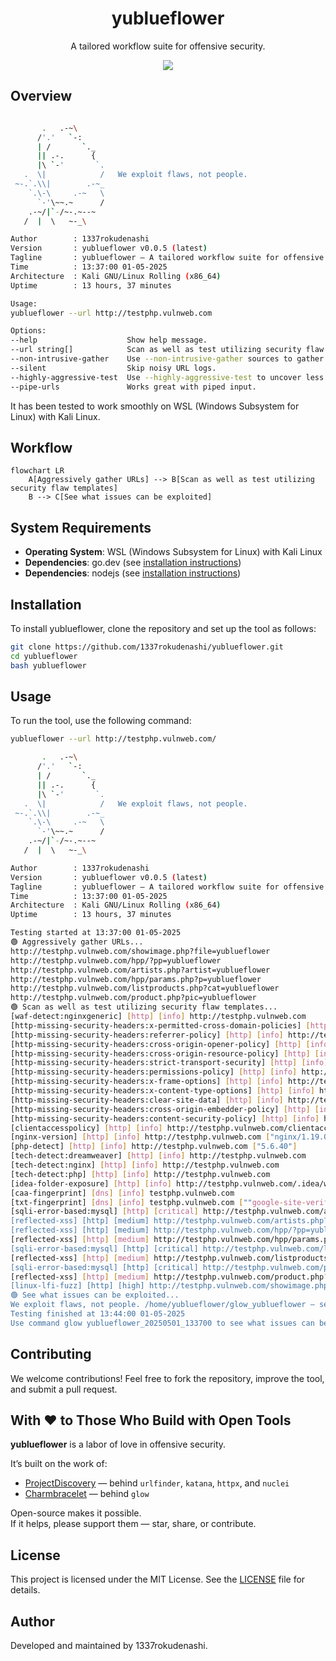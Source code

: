 <h1 align="center">yublueflower</h1>

<p align="center">
  A tailored workflow suite for offensive security.
</p>

<p align="center">
  <img src="https://img.shields.io/badge/Kali-268BEE?style=for-the-badge&logo=kalilinux&logoColor=white">
</p>

## Overview

```bash

       .   .-~\
      /'.'   `-:
      | /       `._
      || .-.      {
      |\ `-'       `.
   .  \|            /   We exploit flaws, not people.
 ~-.`.\\|        .-~_
    `.\-\     .-~   \
      `-'\~~.~      /
    .-~/|`-/~-.~--~
   /  |  \   ~-_\

Author        : 1337rokudenashi
Version       : yublueflower v0.0.5 (latest)
Tagline       : yublueflower — A tailored workflow suite for offensive security.
Time          : 13:37:00 01-05-2025
Architecture  : Kali GNU/Linux Rolling (x86_64)
Uptime        : 13 hours, 37 minutes

Usage:
yublueflower --url http://testphp.vulnweb.com

Options:
--help                    Show help message.
--url string[]            Scan as well as test utilizing security flaw templates.
--non-intrusive-gather    Use --non-intrusive-gather sources to gather URLs (Wayback, AlienVault, Common Crawl).
--silent                  Skip noisy URL logs.
--highly-aggressive-test  Use --highly-aggressive-test to uncover less obvious flaws.
--pipe-urls               Works great with piped input.
```

It has been tested to work smoothly on WSL (Windows Subsystem for Linux) with Kali Linux.

## Workflow

```mermaid
flowchart LR
    A[Aggressively gather URLs] --> B[Scan as well as test utilizing security flaw templates]
    B --> C[See what issues can be exploited]
```

## System Requirements

- **Operating System**: WSL (Windows Subsystem for Linux) with Kali Linux
- **Dependencies**: go.dev (see [installation instructions](https://go.dev/doc/install))
- **Dependencies**: nodejs (see [installation instructions](https://nodejs.org/en/download))

## Installation

To install yublueflower, clone the repository and set up the tool as follows:

```bash
git clone https://github.com/1337rokudenashi/yublueflower.git
cd yublueflower
bash yublueflower
```

## Usage

To run the tool, use the following command:

```bash
yublueflower --url http://testphp.vulnweb.com/
```

```bash
       .   .-~\
      /'.'   `-:
      | /       `._
      || .-.      {
      |\ `-'       `.
   .  \|            /   We exploit flaws, not people.
 ~-.`.\\|        .-~_
    `.\-\     .-~   \
      `-'\~~.~      /
    .-~/|`-/~-.~--~
   /  |  \   ~-_\

Author        : 1337rokudenashi
Version       : yublueflower v0.0.5 (latest)
Tagline       : yublueflower — A tailored workflow suite for offensive security.
Time          : 13:37:00 01-05-2025
Architecture  : Kali GNU/Linux Rolling (x86_64)
Uptime        : 13 hours, 37 minutes

Testing started at 13:37:00 01-05-2025
🟢 Aggressively gather URLs...
http://testphp.vulnweb.com/showimage.php?file=yublueflower
http://testphp.vulnweb.com/hpp/?pp=yublueflower
http://testphp.vulnweb.com/artists.php?artist=yublueflower
http://testphp.vulnweb.com/hpp/params.php?p=yublueflower
http://testphp.vulnweb.com/listproducts.php?cat=yublueflower
http://testphp.vulnweb.com/product.php?pic=yublueflower
🟢 Scan as well as test utilizing security flaw templates...
[waf-detect:nginxgeneric] [http] [info] http://testphp.vulnweb.com
[http-missing-security-headers:x-permitted-cross-domain-policies] [http] [info] http://testphp.vulnweb.com
[http-missing-security-headers:referrer-policy] [http] [info] http://testphp.vulnweb.com
[http-missing-security-headers:cross-origin-opener-policy] [http] [info] http://testphp.vulnweb.com
[http-missing-security-headers:cross-origin-resource-policy] [http] [info] http://testphp.vulnweb.com
[http-missing-security-headers:strict-transport-security] [http] [info] http://testphp.vulnweb.com
[http-missing-security-headers:permissions-policy] [http] [info] http://testphp.vulnweb.com
[http-missing-security-headers:x-frame-options] [http] [info] http://testphp.vulnweb.com
[http-missing-security-headers:x-content-type-options] [http] [info] http://testphp.vulnweb.com
[http-missing-security-headers:clear-site-data] [http] [info] http://testphp.vulnweb.com
[http-missing-security-headers:cross-origin-embedder-policy] [http] [info] http://testphp.vulnweb.com
[http-missing-security-headers:content-security-policy] [http] [info] http://testphp.vulnweb.com
[clientaccesspolicy] [http] [info] http://testphp.vulnweb.com/clientaccesspolicy.xml
[nginx-version] [http] [info] http://testphp.vulnweb.com ["nginx/1.19.0"]
[php-detect] [http] [info] http://testphp.vulnweb.com ["5.6.40"]
[tech-detect:dreamweaver] [http] [info] http://testphp.vulnweb.com
[tech-detect:nginx] [http] [info] http://testphp.vulnweb.com
[tech-detect:php] [http] [info] http://testphp.vulnweb.com
[idea-folder-exposure] [http] [info] http://testphp.vulnweb.com/.idea/workspace.xml
[caa-fingerprint] [dns] [info] testphp.vulnweb.com
[txt-fingerprint] [dns] [info] testphp.vulnweb.com [""google-site-verification:toEctYsulNIxgraKk7H3z58PCyz2IOCc36pIupEPmYQ""]
[sqli-error-based:mysql] [http] [critical] http://testphp.vulnweb.com/artists.php?artist=yublueflower' ["SQL syntax; check the manual that corresponds to your MySQL","check the manual that corresponds to your MySQL server version"] [query:artist] [GET]
[reflected-xss] [http] [medium] http://testphp.vulnweb.com/artists.php?artist=yublueflower'"><62931> [query:artist] [GET]
[reflected-xss] [http] [medium] http://testphp.vulnweb.com/hpp/?pp=yublueflower'"><70001> [query:pp] [GET]
[reflected-xss] [http] [medium] http://testphp.vulnweb.com/hpp/params.php?p=yublueflower'"><57631> [query:p] [GET]
[sqli-error-based:mysql] [http] [critical] http://testphp.vulnweb.com/listproducts.php?cat=yublueflower' ["SQL syntax; check the manual that corresponds to your MySQL","check the manual that corresponds to your MySQL server version"] [query:cat] [GET]
[reflected-xss] [http] [medium] http://testphp.vulnweb.com/listproducts.php?cat=yublueflower'"><55382> [query:cat] [GET]
[sqli-error-based:mysql] [http] [critical] http://testphp.vulnweb.com/product.php?pic=yublueflower' ["SQL syntax; check the manual that corresponds to your MySQL","check the manual that corresponds to your MySQL server version"] [query:pic] [GET]
[reflected-xss] [http] [medium] http://testphp.vulnweb.com/product.php?pic=yublueflower'"><50858> [query:pic] [GET]
[linux-lfi-fuzz] [http] [high] http://testphp.vulnweb.com/showimage.php?file=../../etc/passwd [GET]
🟢 See what issues can be exploited...
We exploit flaws, not people. /home/yublueflower/glow_yublueflower — security issues await.
Testing finished at 13:44:00 01-05-2025
Use command glow yublueflower_20250501_133700 to see what issues can be exploited.
```

## Contributing

We welcome contributions! Feel free to fork the repository, improve the tool, and submit a pull request.

## With ❤️ to Those Who Build with Open Tools

**yublueflower** is a labor of love in offensive security.

It’s built on the work of:

- [ProjectDiscovery](https://github.com/projectdiscovery) — behind `urlfinder`, `katana`, `httpx`, and `nuclei`  
- [Charmbracelet](https://github.com/charmbracelet) — behind `glow`

Open-source makes it possible.  
If it helps, please support them — star, share, or contribute.

## License

This project is licensed under the MIT License. See the [LICENSE](LICENSE) file for details.

## Author

Developed and maintained by 1337rokudenashi.
